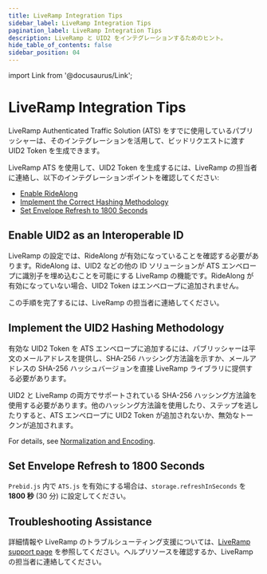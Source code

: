 ```yaml
---
title: LiveRamp Integration Tips
sidebar_label: LiveRamp Integration Tips
pagination_label: LiveRamp Integration Tips
description: LiveRamp と UID2 をインテグレーションするためのヒント。 
hide_table_of_contents: false
sidebar_position: 04
---
```


import Link from '@docusaurus/Link';

# LiveRamp Integration Tips

LiveRamp Authenticated Traffic Solution (ATS) をすでに使用しているパブリッシャーは、そのインテグレーションを活用して、ビッドリクエストに渡す UID2 Token を生成できます。

LiveRamp ATS を使用して、UID2 Token を生成するには、LiveRamp の担当者に連絡し、以下のインテグレーションポイントを確認してください:

- [Enable RideAlong](#enable-ridealong)
- [Implement the Correct Hashing Methodology](#implement-the-correct-hashing-methodology)
- [Set Envelope Refresh to 1800 Seconds](#set-envelope-refresh-to-1800-seconds)

## Enable UID2 as an Interoperable ID

LiveRamp の設定では、RideAlong が有効になっていることを確認する必要があります。RideAlong は、UID2 などの他の ID ソリューションが ATS エンベロープに識別子を埋め込むことを可能にする LiveRamp の機能です。RideAlong が有効になっていない場合、UID2 Token はエンベロープに追加されません。

この手順を完了するには、LiveRamp の担当者に連絡してください。

## Implement the UID2 Hashing Methodology

有効な UID2 Token を ATS エンベロープに追加するには、パブリッシャーは平文のメールアドレスを提供し、SHA-256 ハッシング方法論を示すか、メールアドレスの SHA-256 ハッシュバージョンを直接 LiveRamp ライブラリに提供する必要があります。

UID2 と LiveRamp の両方でサポートされている SHA-256 ハッシング方法論を使用する必要があります。他のハッシング方法論を使用したり、ステップを逃したりすると、ATS エンベロープに UID2 Token が追加されないか、無効なトークンが追加されます。

For details, see [Normalization and Encoding](../getting-started/gs-normalization-encoding.md).

## Set Envelope Refresh to 1800 Seconds

`Prebid.js` 内で `ATS.js` を有効にする場合は、`storage.refreshInSeconds` を **1800 秒** (30 分) に設定してください。

## Troubleshooting Assistance

詳細情報や LiveRamp のトラブルシューティング支援については、[LiveRamp support page](https://docs.liveramp.com/connect/en/support.html) を参照してください。ヘルプリソースを確認するか、LiveRamp の担当者に連絡してください。
